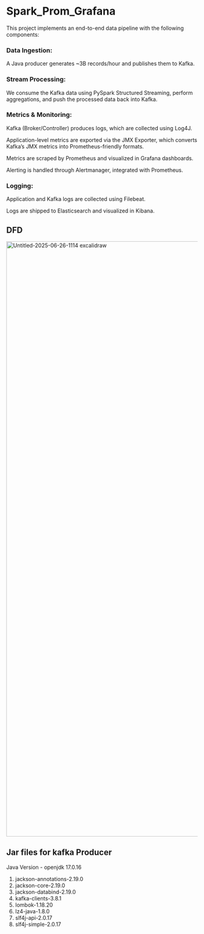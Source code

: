 # Spark_Prom_Grafana

This project implements an end-to-end data pipeline with the following components:

### Data Ingestion:
A Java producer generates ~3B records/hour and publishes them to Kafka.

### Stream Processing:
We consume the Kafka data using PySpark Structured Streaming, perform aggregations, and push the processed data back into Kafka.

### Metrics & Monitoring:

Kafka (Broker/Controller) produces logs, which are collected using Log4J.

Application-level metrics are exported via the JMX Exporter, which converts Kafka’s JMX metrics into Prometheus-friendly formats.

Metrics are scraped by Prometheus and visualized in Grafana dashboards.

Alerting is handled through Alertmanager, integrated with Prometheus.

### Logging:

Application and Kafka logs are collected using Filebeat.

Logs are shipped to Elasticsearch and visualized in Kibana.

## DFD
<img width="2323" height="1564" alt="Untitled-2025-06-26-1114 excalidraw" src="https://github.com/user-attachments/assets/b65fb65b-2cc8-476b-bf1c-9005678b9181" />


## Jar files for kafka Producer
Java Version - openjdk 17.0.16
  1. jackson-annotations-2.19.0
  2. jackson-core-2.19.0
  3. jackson-databind-2.19.0
  4. kafka-clients-3.8.1
  5. lombok-1.18.20
  6. lz4-java-1.8.0
  7. slf4j-api-2.0.17
  8. slf4j-simple-2.0.17
